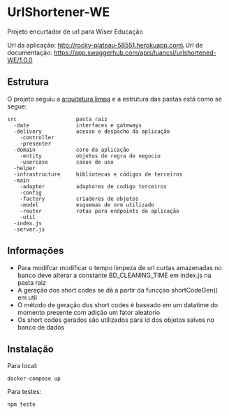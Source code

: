 # UrlShortener-WE
Projeto encurtador de url para Wiser Educação

Url da aplicação: http://rocky-plateau-58551.herokuapp.com\
Url de documentação: https://app.swaggerhub.com/apis/luancsl/urlshortened-WE/1.0.0


## Estrutura
O projeto seguiu a [arquitetura limpa](https://blog.cleancoder.com/uncle-bob/2012/08/13/the-clean-architecture) e a estrutura das pastas está como se segue:

```
src                   pasta raiz
  -date               interfaces e gateways
  -delivery           acesso e despacho da aplicação
    -controller       
    -presenter        
  -domain             core da aplicação
    -entity           objetos de regra de negocio
    -usercase         casos de uso
  -helper             
  -infrastructure     bibliotecas e códigos de terceiros
  -main               
    -adapter          adaptores de codigo terceiros
    -config           
    -factory          criadores de objetos 
    -model            esquemas de orm utilizado
    -router           rotas para endpoints da aplicação
    -util             
  -index.js           
  -server.js
```

## Informações

- Para modifcar modificar o tempo limpeza de url curtas amazenadas no banco deve alterar a constante BD_CLEANING_TIME em index.js na pasta raiz
- A geração dos short codes se dá a partir da funcçao shortCodeGen() em util
- O método de geração dos short codes é baseado em um datatime do momento presente com adição um fator aleatorio 
- Os short codes gerados são utilizados para id dos objetos salvos no banco de dados

## Instalação

Para local:
```
docker-compose up
```

Para testes:
```
npm teste
```


